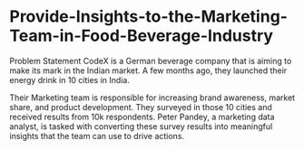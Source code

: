 # Provide-Insights-to-the-Marketing-Team-in-Food-Beverage-Industry


Problem Statement
CodeX is a German beverage company that is aiming to make its mark in the Indian market. A few months ago, they launched their energy drink in 10 cities in India.


Their Marketing team is responsible for increasing brand awareness, market share, and product development. They surveyed in those 10 cities and received results from 10k respondents. Peter Pandey, a marketing data analyst, is tasked with converting these survey results into meaningful insights that the team can use to drive actions.



